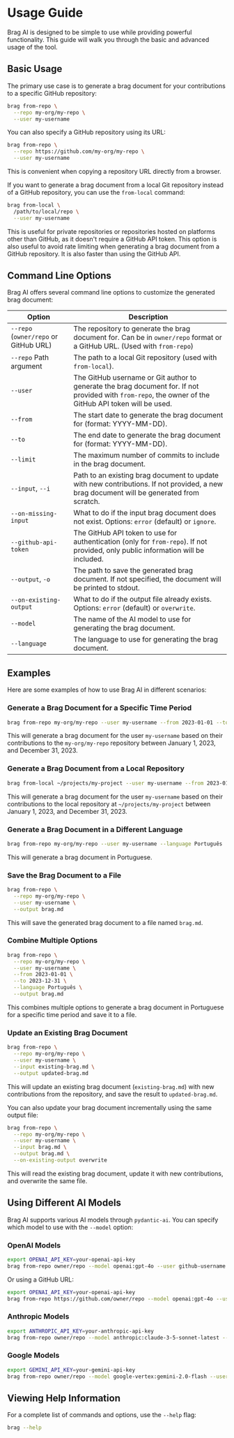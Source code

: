 # Usage Guide

Brag AI is designed to be simple to use while providing powerful functionality. This guide will walk you through the basic and advanced usage of the tool.

## Basic Usage

The primary use case is to generate a brag document for your contributions to a specific GitHub repository:

```bash
brag from-repo \
  --repo my-org/my-repo \
  --user my-username
```

You can also specify a GitHub repository using its URL:

```bash
brag from-repo \
  --repo https://github.com/my-org/my-repo \
  --user my-username
```

This is convenient when copying a repository URL directly from a browser.

If you want to generate a brag document from a local Git repository instead of a GitHub repository, you can use the `from-local` command:

```bash
brag from-local \
  /path/to/local/repo \
  --user my-username
```

This is useful for private repositories or repositories hosted on platforms other than GitHub, as it doesn't require a GitHub API token.
This option is also useful to avoid rate limiting when generating a brag document from a GitHub repository. It is also faster than using the GitHub API.

## Command Line Options

Brag AI offers several command line options to customize the generated brag document:

| Option                                | Description                                                                                                                                            |
| ------------------------------------- | ------------------------------------------------------------------------------------------------------------------------------------------------------ |
| `--repo` (`owner/repo` or GitHub URL) | The repository to generate the brag document for. Can be in `owner/repo` format or a GitHub URL. (Used with `from-repo`)                               |
| `--repo` Path argument                | The path to a local Git repository (used with `from-local`).                                                                                           |
| `--user`                              | The GitHub username or Git author to generate the brag document for. If not provided with `from-repo`, the owner of the GitHub API token will be used. |
| `--from`                              | The start date to generate the brag document for (format: YYYY-MM-DD).                                                                                 |
| `--to`                                | The end date to generate the brag document for (format: YYYY-MM-DD).                                                                                   |
| `--limit`                             | The maximum number of commits to include in the brag document.                                                                                         |
| `--input`, `--i`                      | Path to an existing brag document to update with new contributions. If not provided, a new brag document will be generated from scratch.               |
| `--on-missing-input`                  | What to do if the input brag document does not exist. Options: `error` (default) or `ignore`.                                                          |
| `--github-api-token`                  | The GitHub API token to use for authentication (only for `from-repo`). If not provided, only public information will be included.                      |
| `--output`, `-o`                      | The path to save the generated brag document. If not specified, the document will be printed to stdout.                                                |
| `--on-existing-output`                | What to do if the output file already exists. Options: `error` (default) or `overwrite`.                                                               |
| `--model`                             | The name of the AI model to use for generating the brag document.                                                                                      |
| `--language`                          | The language to use for generating the brag document.                                                                                                  |

## Examples

Here are some examples of how to use Brag AI in different scenarios:

### Generate a Brag Document for a Specific Time Period

```bash
brag from-repo my-org/my-repo --user my-username --from 2023-01-01 --to 2023-12-31
```

This will generate a brag document for the user `my-username` based on their contributions to the `my-org/my-repo` repository between January 1, 2023, and December 31, 2023.

### Generate a Brag Document from a Local Repository

```bash
brag from-local ~/projects/my-project --user my-username --from 2023-01-01 --to 2023-12-31
```

This will generate a brag document for the user `my-username` based on their contributions to the local repository at `~/projects/my-project` between January 1, 2023, and December 31, 2023.

### Generate a Brag Document in a Different Language

```bash
brag from-repo my-org/my-repo --user my-username --language Português
```

This will generate a brag document in Portuguese.

### Save the Brag Document to a File

```bash
brag from-repo \
  --repo my-org/my-repo \
  --user my-username \
  --output brag.md
```

This will save the generated brag document to a file named `brag.md`.

### Combine Multiple Options

```bash
brag from-repo \
  --repo my-org/my-repo \
  --user my-username \
  --from 2023-01-01 \
  --to 2023-12-31 \
  --language Português \
  --output brag.md
```

This combines multiple options to generate a brag document in Portuguese for a specific time period and save it to a file.

### Update an Existing Brag Document

```bash
brag from-repo \
  --repo my-org/my-repo \
  --user my-username \
  --input existing-brag.md \
  --output updated-brag.md
```

This will update an existing brag document (`existing-brag.md`) with new contributions from the repository, and save the result to `updated-brag.md`.

You can also update your brag document incrementally using the same output file:

```bash
brag from-repo \
  --repo my-org/my-repo \
  --user my-username \
  --input brag.md \
  --output brag.md \
  --on-existing-output overwrite
```

This will read the existing brag document, update it with new contributions, and overwrite the same file.

## Using Different AI Models

Brag AI supports various AI models through `pydantic-ai`. You can specify which model to use with the `--model` option:

### OpenAI Models

```bash
export OPENAI_API_KEY=your-openai-api-key
brag from-repo owner/repo --model openai:gpt-4o --user github-username
```

Or using a GitHub URL:

```bash
export OPENAI_API_KEY=your-openai-api-key
brag from-repo https://github.com/owner/repo --model openai:gpt-4o --user github-username
```

### Anthropic Models

```bash
export ANTHROPIC_API_KEY=your-anthropic-api-key
brag from-repo owner/repo --model anthropic:claude-3-5-sonnet-latest --user github-username
```

### Google Models

```bash
export GEMINI_API_KEY=your-gemini-api-key
brag from-repo owner/repo --model google-vertex:gemini-2.0-flash --user github-username
```

## Viewing Help Information

For a complete list of commands and options, use the `--help` flag:

```bash
brag --help
```
